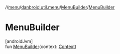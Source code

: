 //[menu](../../../index.md)/[danbroid.util.menu](../index.md)/[MenuBuilder](index.md)/[MenuBuilder](-menu-builder.md)

# MenuBuilder

[androidJvm]\
fun [MenuBuilder](-menu-builder.md)(context: [Context](https://developer.android.com/reference/kotlin/android/content/Context.html))
